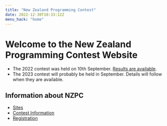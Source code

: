 ```yaml
---
title: "New Zealand Programming Contest"
date: 2022-12-30T10:33:12Z
menu_hack: "home"
---
```

# Welcome to the New Zealand Programming Contest Website

* The 2022 contest was held on 10th September. [Results are available](/results/).
* The 2023 contest will probably be held in September. Details will follow when they are available.

## Information about NZPC

* [Sites](/sites/)
* [Contest Information](/about/)
* [Registration](/register/)